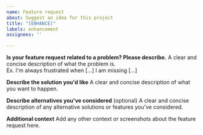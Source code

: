 ```yaml
---
name: Feature request
about: Suggest an idea for this project
title: "[ENHANCE]"
labels: enhancement
assignees: ''

---
```


**Is your feature request related to a problem? Please describe.**
A clear and concise description of what the problem is.  
Ex. I'm always frustrated when [...] I am missing [...] 

**Describe the solution you'd like**
A clear and concise description of what you want to happen.  

**Describe alternatives you've considered** (optional)
A clear and concise description of any alternative solutions or features you've considered.

**Additional context**
Add any other context or screenshots about the feature request here.
